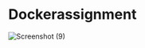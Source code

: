 # Dockerassignment
![Screenshot (9)](https://user-images.githubusercontent.com/89116808/215323645-30cc6bd8-36b7-4b2e-8f8e-8d4cdfa06b93.png)
